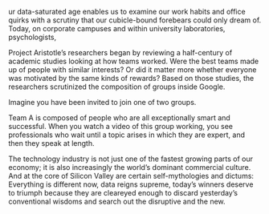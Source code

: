 ur data-saturated age enables us to examine our work habits and office quirks with a scrutiny that our cubicle-bound forebears could only dream of. Today, on corporate campuses and within university laboratories, psychologists,

Project Aristotle’s researchers began by reviewing a half-century of academic studies looking at how teams worked. Were the best teams made up of people with similar interests? Or did it matter more whether everyone was motivated by the same kinds of rewards? Based on those studies, the researchers scrutinized the composition of groups inside Google.

Imagine you have been invited to join one of two groups.

Team A is composed of people who are all exceptionally smart and successful. When you watch a video of this group working, you see professionals who wait until a topic arises in which they are expert, and then they speak at length.


The technology industry is not just one of the fastest growing parts of our economy; it is also increasingly the world’s dominant commercial culture. And at the core of Silicon Valley are certain self-mythologies and dictums: Everything is different now, data reigns supreme, today’s winners deserve to triumph because they are cleareyed enough to discard yesterday’s conventional wisdoms and search out the disruptive and the new.




